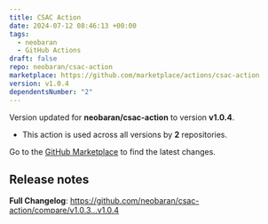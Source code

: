 ```yaml
---
title: CSAC Action
date: 2024-07-12 08:46:13 +00:00
tags:
  - neobaran
  - GitHub Actions
draft: false
repo: neobaran/csac-action
marketplace: https://github.com/marketplace/actions/csac-action
version: v1.0.4
dependentsNumber: "2"
---
```



Version updated for **neobaran/csac-action** to version **v1.0.4**.
- This action is used across all versions by **2** repositories.

Go to the [GitHub Marketplace](https://github.com/marketplace/actions/csac-action) to find the latest changes.

## Release notes

**Full Changelog**: https://github.com/neobaran/csac-action/compare/v1.0.3...v1.0.4
